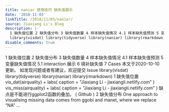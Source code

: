 ```yaml
---
title: naniar 使用技巧 缺失值展示
date: '2018-11-03'
linkTitle: /2018/11/03/naniar/
source: Jiaxiang Li's Blog
description: |-
  1 缺失值位置 2 缺失值分布 3 缺失值数量 4 样本缺失值情况 4.1 样本缺失值预测 5 变量缺失值情况 5.1 interaction 展示 6 填补缺失值 7 Cases 本文于2020-10-10更新。 如发现问题或者有建议，欢迎提交 Issue
  library(visdat) library(tidyverse) library(naniar) library(rmarkdown) 1 缺失值位置 vis_dat(airquality) + labs( caption = &quot;Jiaxiang Li - jiaxiangli.netlify.com&quot; ) vis_miss(airquality) + labs( caption = &quot;Jiaxiang Li - jiaxiangli.netlify.com&quot; ) 缺点是不能进行ggplot2函数的叠加。 ( Github ) 2 缺失值分布 One approach to visualising missing data comes from ggobi and manet, where we replace “NA” ...
disable_comments: true
---
```

1 缺失值位置 2 缺失值分布 3 缺失值数量 4 样本缺失值情况 4.1 样本缺失值预测 5 变量缺失值情况 5.1 interaction 展示 6 填补缺失值 7 Cases 本文于2020-10-10更新。 如发现问题或者有建议，欢迎提交 Issue
library(visdat) library(tidyverse) library(naniar) library(rmarkdown) 1 缺失值位置 vis_dat(airquality) + labs( caption = &quot;Jiaxiang Li - jiaxiangli.netlify.com&quot; ) vis_miss(airquality) + labs( caption = &quot;Jiaxiang Li - jiaxiangli.netlify.com&quot; ) 缺点是不能进行ggplot2函数的叠加。 ( Github ) 2 缺失值分布 One approach to visualising missing data comes from ggobi and manet, where we replace “NA” ...